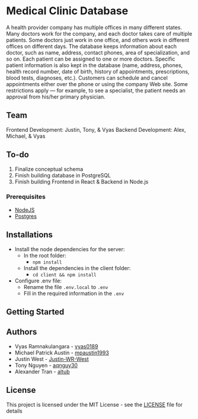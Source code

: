 # Medical Clinic Database

A health provider company has multiple offices in many different states. Many doctors work for the company, and each doctor takes care of multiple patients. Some doctors just work in one office, and others work in different offices on different days. The database keeps information about each doctor, such as name, address, contact phones, area of specialization, and so on. Each patient can be assigned to one or more doctors. Specific patient information is also kept in the database (name, address, phones, health record number, date of birth, history of appointments, prescriptions, blood tests, diagnoses, etc.). Customers can schedule and cancel appointments either over the phone or using the company Web site. Some restrictions apply — for example, to see a specialist, the patient needs an approval from his/her primary physician.

## Team

Frontend Development: Justin, Tony, & Vyas
Backend Development: Alex, Michael, & Vyas

## To-do

1) Finalize conceptual schema
2) Finish building database in PostgreSQL
3) Finish building Frontend in React & Backend in Node.js

### Prerequisites

* [NodeJS](https://nodejs.org/en/download/)
* [Postgres](https://www.postgresql.org/download/)
  
## Installations
* Install the node dependencies for the server:
  - In the root folder:
    - `npm install`
  - Install the dependencies in the client folder:
    - `cd client && npm install`
* Configure .env file:
  - Rename the file `.env.local` to `.env`
  - Fill in the required information in the `.env` 

## Getting Started


## Authors

* Vyas Ramnakulangara - [vyas0189](https://github.com/vyas0189)
* Michael Patrick Austin - [mpaustin1993](https://github.com/mpaustin1993)
* Justin West - [Justin-WR-West](https://github.com/Justin-WR-West)
* Tony Nguyen - [aqnguy30](https://github.com/aqnguy30)
* Alexander Tran - [altub](https://github.com/altub)

## License

This project is licensed under the MIT License - see the [LICENSE](LICENSE) file for details
